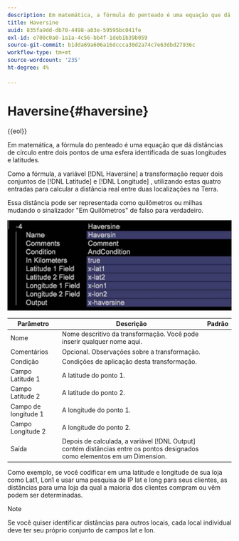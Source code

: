 ```yaml
---
description: Em matemática, a fórmula do penteado é uma equação que dá distâncias de círculo entre dois pontos de uma esfera identificada de suas longitudes e latitudes.
title: Haversine
uuid: 835fa9dd-db70-4498-a03e-59595bc041fe
exl-id: e700c0a0-1a1a-4c56-bb4f-1deb1b39b059
source-git-commit: b1dda69a606a16dccca30d2a74c7e63dbd27936c
workflow-type: tm+mt
source-wordcount: '235'
ht-degree: 4%

---
```


# Haversine{#haversine}

{{eol}}

Em matemática, a fórmula do penteado é uma equação que dá distâncias de círculo entre dois pontos de uma esfera identificada de suas longitudes e latitudes.

Como a fórmula, a variável [!DNL Haversine] a transformação requer dois conjuntos de [!DNL Latitude] e [!DNL Longitude] , utilizando estas quatro entradas para calcular a distância real entre duas localizações na Terra.

Essa distância pode ser representada como quilômetros ou milhas mudando o sinalizador &quot;Em Quilômetros&quot; de falso para verdadeiro.

![](assets/cfg_TransformationType_Haversine.png)

| Parâmetro | Descrição | Padrão |
|---|---|---|
| Nome | Nome descritivo da transformação. Você pode inserir qualquer nome aqui. |  |
| Comentários | Opcional. Observações sobre a transformação. |  |
| Condição | Condições de aplicação desta transformação. |  |
| Campo Latitude 1 | A latitude do ponto 1. |  |
| Campo Latitude 2 | A latitude do ponto 2. |  |
| Campo de longitude 1 | A longitude do ponto 1. |  |
| Campo Longitude 2 | A longitude do ponto 2. |  |
| Saída | Depois de calculada, a variável [!DNL Output] contém distâncias entre os pontos designados como elementos em um Dimension. |  |

Como exemplo, se você codificar em uma latitude e longitude de sua loja como Lat1, Lon1 e usar uma pesquisa de IP lat e long para seus clientes, as distâncias para uma loja da qual a maioria dos clientes compram ou vêm podem ser determinadas.

>[!NOTE]
>
>Se você quiser identificar distâncias para outros locais, cada local individual deve ter seu próprio conjunto de campos lat e lon.
